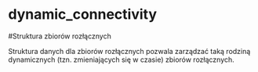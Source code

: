 dynamic_connectivity
====================
#Struktura zbiorów rozłącznych

Struktura danych dla zbiorów rozłącznych pozwala zarządzać
taką rodziną dynamicznych (tzn. zmieniających się w czasie)
zbiorów rozłącznych.
